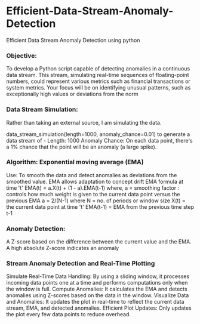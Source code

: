# Efficient-Data-Stream-Anomaly-Detection
Efficient Data Stream Anomaly Detection using python 

### Objective: 
To develop a Python script capable of detecting anomalies in a continuous data stream. This stream, simulating real-time sequences of floating-point numbers, could represent various metrics such as financial transactions or system metrics. Your focus will be on identifying unusual patterns, such as exceptionally high values or deviations from the norm

### Data Stream Simulation:
Rather than taking an external source, I am simulating the data.

data_stream_simulation(length=1000, anomaly_chance=0.01) to generate a data stream of -
Length: 1000
Anomaly Chance: On each data point, there's a 1% chance that the point will be an anomaly (a large spike).

### Algorithm: Exponential moving average (EMA)
Use: To smooth the data and detect anomalies as deviations from the smoothed value. EMA allows adaptation to concept drift
EMA formula at time 't'
EMA(t) = a.X(t) + (1 - a).EMA(t-1)
where,
a = smoothing factor : controls how much weight is given to the current data point versus the previous EMA
a = 2/(N-1) where N = no. of periods or window size
X(t) = the current data point at time 't'
EMA(t-1) = EMA from the previous time step t-1

### Anomaly Detection:
A Z-score based on the difference between the current value and the EMA. A high absolute Z-score indicates an anomaly

### Stream Anomaly Detection and Real-Time Plotting
Simulate Real-Time Data Handling: By using a sliding window, it processes incoming data points one at a time and performs computations only when the window is full.
Compute Anomalies: It calculates the EMA and detects anomalies using Z-scores based on the data in the window.
Visualize Data and Anomalies: It updates the plot in real-time to reflect the current data stream, EMA, and detected anomalies.
Efficient Plot Updates: Only updates the plot every few data points to reduce overhead.

